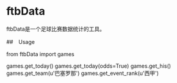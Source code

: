 # ftbData
ftbData是一个足球比赛数据统计的工具。

##　Usage

from ftbData import games

games.get_today()
games.get_today(odds=True)
games.get_his()
games.get_team(u'巴塞罗那')
games.get_event_rank(u'西甲')



